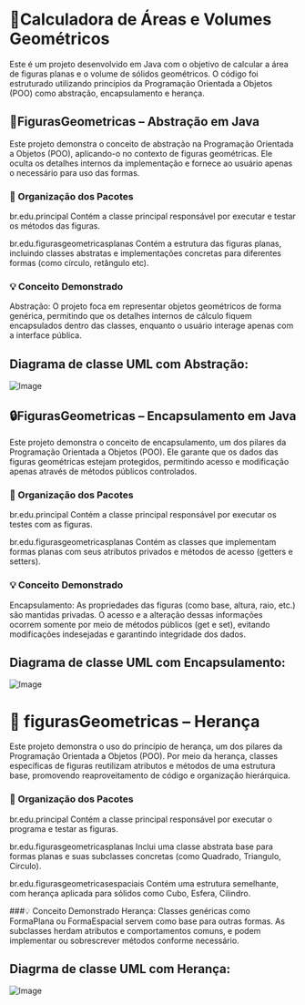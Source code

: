 # 🧮Calculadora de Áreas e Volumes Geométricos 
Este é um projeto desenvolvido em Java com o objetivo de calcular a área de figuras planas e o volume de sólidos geométricos. O código foi estruturado utilizando princípios da Programação Orientada a Objetos (POO) como abstração, encapsulamento e herança.


## 📌FigurasGeometricas – Abstração em Java
Este projeto demonstra o conceito de abstração na Programação Orientada a Objetos (POO), aplicando-o no contexto de figuras geométricas. Ele oculta os detalhes internos da implementação e fornece ao usuário apenas o necessário para uso das formas.

### 🧩 Organização dos Pacotes
br.edu.principal
Contém a classe principal responsável por executar e testar os métodos das figuras.

br.edu.figurasgeometricasplanas
Contém a estrutura das figuras planas, incluindo classes abstratas e implementações concretas para diferentes formas (como círculo, retângulo etc).

### 💡 Conceito Demonstrado
Abstração:
O projeto foca em representar objetos geométricos de forma genérica, permitindo que os detalhes internos de cálculo fiquem encapsulados dentro das classes, enquanto o usuário interage apenas com a interface pública.


## Diagrama de classe UML com Abstração: 

![Image](https://github.com/user-attachments/assets/ef635f2a-7eac-4531-9666-6116f08123ff)


## 🔒FigurasGeometricas – Encapsulamento em Java
Este projeto demonstra o conceito de encapsulamento, um dos pilares da Programação Orientada a Objetos (POO). Ele garante que os dados das figuras geométricas estejam protegidos, permitindo acesso e modificação apenas através de métodos públicos controlados.

### 🧩 Organização dos Pacotes
br.edu.principal
Contém a classe principal responsável por executar os testes com as figuras.

br.edu.figurasgeometricasplanas
Contém as classes que implementam formas planas com seus atributos privados e métodos de acesso (getters e setters).

### 💡 Conceito Demonstrado
Encapsulamento:
As propriedades das figuras (como base, altura, raio, etc.) são mantidas privadas. O acesso e a alteração dessas informações ocorrem somente por meio de métodos públicos (get e set), evitando modificações indesejadas e garantindo integridade dos dados.


##  Diagrama de classe UML com Encapsulamento: 
![Image](https://github.com/user-attachments/assets/67e8093d-4134-48cb-acac-96ee56244a8c)


# 🧬 figurasGeometricas – Herança 
Este projeto demonstra o uso do princípio de herança, um dos pilares da Programação Orientada a Objetos (POO). Por meio da herança, classes específicas de figuras reutilizam atributos e métodos de uma estrutura base, promovendo reaproveitamento de código e organização hierárquica.

### 🧩 Organização dos Pacotes
br.edu.principal
Contém a classe principal responsável por executar o programa e testar as figuras.

br.edu.figurasgeometricasplanas
Inclui uma classe abstrata base para formas planas e suas subclasses concretas (como Quadrado, Triangulo, Circulo).

br.edu.figurasgeometricasespaciais
Contém uma estrutura semelhante, com herança aplicada para sólidos como Cubo, Esfera, Cilindro.

###💡 Conceito Demonstrado
Herança:
Classes genéricas como FormaPlana ou FormaEspacial servem como base para outras formas. As subclasses herdam atributos e comportamentos comuns, e podem implementar ou sobrescrever métodos conforme necessário.

## Diagrma de classe UML com Herança: 
![Image](https://github.com/user-attachments/assets/1e5863fe-6130-4094-af0c-be03bae40b92)
